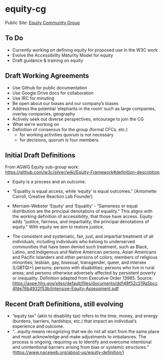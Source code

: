 # equity-cg

Public Site: [Equity Community Group](https://www.w3.org/community/equity/)

## To Do

- Currently working on defining equity for proposed use in the W3C work
- Evolve the Accessibility Maturity Model for equity
- Draft guidance & training on equity

## Draft Working Agreements

- Use Github for public documentation
- Use Google Drive docs for collaboration
- Use IRC for minuting
- Be open about our biases and our company’s biases
- Address the potential ‘elephants in the room’ such as large companies, overlay companies, geography
- Actively seek out diverse perspectives, encourage to join the CG
- What we’re working on
- Definition of consensus for the group (formal CFCs, etc.)
  - for working activities quorum is not necessary
  - for decisions, quorum is four members.

## Initial Draft Definitions

From AGWG Equity sub-group work: https://github.com/w3c/silver/wiki/Equity-Framework#definition-description 

* Equity is a process and an outcome.

* “Equality is equal access, while ‘equity’ is equal outcomes.” [Antoinette Carroll, Creative Reaction Lab Founder]

* Merriam-Webster ‘Equity’ and ‘Equality’ - “Sameness or equal distribution are the principal denotations of equality.” This aligns with the working definition of accessibility, that those have access. Equity adds “justice, fairness, and impartiality, the principal denotations of equity.” With equity we aim to restore justice.
  
* The consistent and systematic, fair, just, and impartial treatment of all individuals, including individuals who belong to underserved communities that have been denied such treatment, such as Black, Latino, and Indigenous and Native American persons, Asian Americans and Pacific Islanders and other persons of colors; members of religious minorities; lesbian, gay, bisexual, transgender, queer, and intersex (LGBTQI+) persons; persons with disabilities; persons who live in rural areas; and persons otherwise adversely affected by persistent poverty or inequality. Definition adapted from Executive Order 13985. Source: https://aspe.hhs.gov/sites/default/files/documents/dd148f52c519a5bcc4fde76b4932f53b/Intensive-Equity-Assessment.pdf

## Recent Draft Definitions, still evolving

* “equity tax” (akin to disability tax) refers to the time, money, and energy (burdens, barriers, hardships, etc.) that impact an individual’s experience and outcome.
* “…equity means recognizing that we do not all start from the same place and must acknowledge and make adjustments to imbalances. The process is ongoing, requiring us to identify and overcome intentional and unintentional barriers arising from bias or systemic structures.” (https://www.naceweb.org/about-us/equity-definition/)
